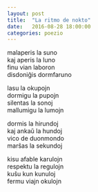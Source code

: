 ```yaml
---
layout: post
title:  "La ritmo de nokto"
date:   2016-08-28 18:00:00
categories: poezio
---
```


<style>
  p {
    text-indent: 0px;
  }
</style>

malaperis la suno  
kaj aperis la luno  
finu vian laboron  
disdoniĝis dormfaruno

lasu la okupojn  
dormigu la pupojn  
silentas la sonoj  
mallumigu la lumojn

dormis la hirundoj  
kaj ankaŭ la hundoj  
vico de duonmondo  
marŝas la sekundoj

kisu afable karulojn  
respektu la regulojn  
kuŝu kun kunuloj  
fermu viajn okulojn
